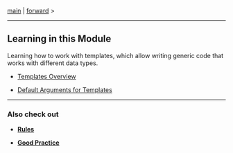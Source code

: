 [main](/) | [forward](cpp07_00_learning.md) >

---

## Learning in this Module

Learning how to work with templates, which allow writing generic code that works with different data types.

- [Templates Overview](cpp07_01_templates.md)

- [Default Arguments for Templates](cpp07_02_default_arguments.md)

---
### Also check out

- **[Rules](../rulesetting/cpp_rules_picine.md)**

- **[Good Practice](../rulesetting/cpp_rules_good_practice.md)**
